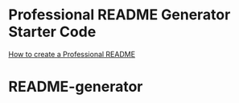 # Professional README Generator Starter Code

[How to create a Professional README](./readme-guide.md)
# README-generator
